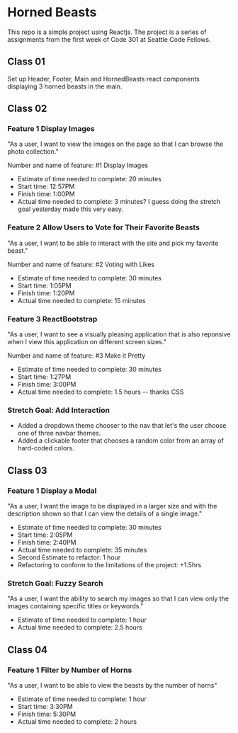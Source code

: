 # Horned Beasts

This repo is a simple project using Reactjs. The project is a series of assignments from the first week of Code 301 at Seattle Code Fellows.

## Class 01

Set up Header, Footer, Main and HornedBeasts react components displaying 3 horned beasts in the main.

## Class 02

### Feature 1 Display Images

"As a user, I want to view the images on the page so that I can browse the photo collection."

Number and name of feature: #1 Display Images

- Estimate of time needed to complete: 20 minutes
- Start time: 12:57PM
- Finish time: 1:00PM
- Actual time needed to complete: 3 minutes? I guess doing the stretch goal yesterday made this very easy.

### Feature 2 Allow Users to Vote for Their Favorite Beasts

"As a user, I want to be able to interact with the site and pick my favorite beast."


Number and name of feature: #2 Voting with Likes

- Estimate of time needed to complete: 30 minutes
- Start time: 1:05PM
- Finish time: 1:20PM
- Actual time needed to complete: 15 minutes


### Feature 3 ReactBootstrap

"As a user, I want to see a visually pleasing application that is also reponsive when I view this application on different screen sizes."

Number and name of feature: #3 Make it Pretty

- Estimate of time needed to complete: 30 minutes
- Start time: 1:27PM
- Finish time: 3:00PM
- Actual time needed to complete: 1.5 hours -- thanks CSS

### Stretch Goal: Add Interaction

- Added a dropdown theme chooser to the nav that let's the user choose one of three navbar themes. 
- Added a clickable footer that chooses a random color from an array of hard-coded colors.

## Class 03

### Feature 1 Display a Modal 

"As a user, I want the image to be displayed in a larger size and with the description shown so that I can view the details of a single image."

- Estimate of time needed to complete: 30 minutes
- Start time: 2:05PM
- Finish time: 2:40PM
- Actual time needed to complete: 35 minutes
- Second Estimate to refactor: 1 hour
- Refactoring to conform to the limitations of the project: +1.5hrs

### Stretch Goal: Fuzzy Search

"As a user, I want the ability to search my images so that I can view only the images containing specific titles or keywords."

- Estimate of time needed to complete: 1 hour
- Actual time needed to complete: 2.5 hours

## Class 04

### Feature 1 Filter by Number of Horns

"As a user, I want to be able to view the beasts by the number of horns"

- Estimate of time needed to complete: 1 hour
- Start time: 3:30PM
- Finish time: 5:30PM
- Actual time needed to complete: 2 hours
